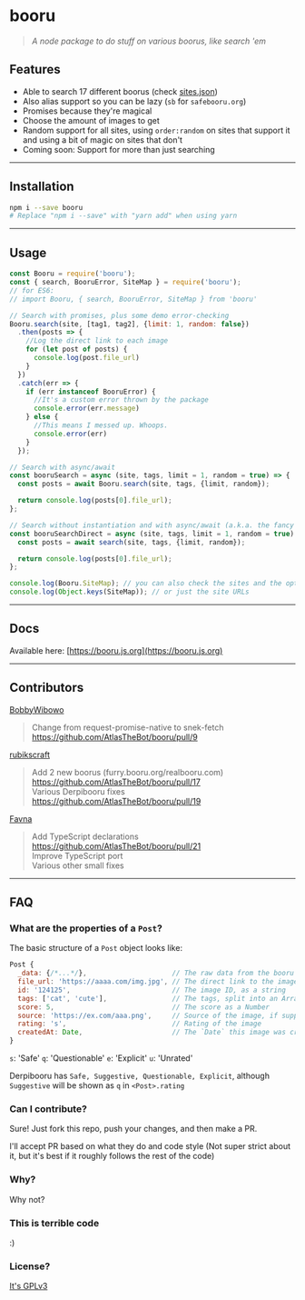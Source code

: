 # booru

>*A node package to do stuff on various boorus, like search 'em*

## Features

- Able to search 17 different boorus (check [sites.json](./src/sites.json))
- Also alias support so you can be lazy (`sb` for `safebooru.org`)
- Promises because they're magical
- Choose the amount of images to get
- Random support for all sites, using `order:random` on sites that support it and using a bit of magic on sites that don't
- Coming soon: Support for more than just searching

---

## Installation

```sh
npm i --save booru
# Replace "npm i --save" with "yarn add" when using yarn
```

---

## Usage

```js
const Booru = require('booru');
const { search, BooruError, SiteMap } = require('booru');
// for ES6:
// import Booru, { search, BooruError, SiteMap } from 'booru'

// Search with promises, plus some demo error-checking
Booru.search(site, [tag1, tag2], {limit: 1, random: false})
  .then(posts => {
    //Log the direct link to each image
    for (let post of posts) {
      console.log(post.file_url)
    }
  })
  .catch(err => {
    if (err instanceof BooruError) {
      //It's a custom error thrown by the package
      console.error(err.message)
    } else {
      //This means I messed up. Whoops.
      console.error(err)
    }
  });

// Search with async/await
const booruSearch = async (site, tags, limit = 1, random = true) => {
  const posts = await Booru.search(site, tags, {limit, random});

  return console.log(posts[0].file_url);
};

// Search without instantiation and with async/await (a.k.a. the fancy pants way)
const booruSearchDirect = async (site, tags, limit = 1, random = true) => {
  const posts = await search(site, tags, {limit, random});

  return console.log(posts[0].file_url);
};

console.log(Booru.SiteMap); // you can also check the sites and the options for each
console.log(Object.keys(SiteMap)); // or just the site URLs
```

---

## Docs

Available here: [https://booru.js.org](https://booru.js.org)

---

## Contributors

[BobbyWibowo](https://github.com/BobbyWibowo/booru)
> Change from request-promise-native to snek-fetch https://github.com/AtlasTheBot/booru/pull/9

[rubikscraft](https://github.com/rubikscraft/booru)
> Add 2 new boorus (furry.booru.org/realbooru.com) https://github.com/AtlasTheBot/booru/pull/17  
> Various Derpibooru fixes https://github.com/AtlasTheBot/booru/pull/19

[Favna](https://github.com/favna/)
> Add TypeScript declarations https://github.com/AtlasTheBot/booru/pull/21  
> Improve TypeScript port  
> Various other small fixes
---

## FAQ

### What are the properties of a `Post`?

The basic structure of a `Post` object looks like:

```js
Post {
  _data: {/*...*/},                     // The raw data from the booru
  file_url: 'https://aaaa.com/img.jpg', // The direct link to the image, ready to post
  id: '124125',                         // The image ID, as a string
  tags: ['cat', 'cute'],                // The tags, split into an Array
  score: 5,                             // The score as a Number
  source: 'https://ex.com/aaa.png',     // Source of the image, if supplied
  rating: 's',                          // Rating of the image
  createdAt: Date,                      // The `Date` this image was created at
}
```

`s`: 'Safe'
`q`: 'Questionable'
`e`: 'Explicit'
`u`: 'Unrated'

Derpibooru has `Safe, Suggestive, Questionable, Explicit`, although `Suggestive` will be shown as `q` in `<Post>.rating`

### Can I contribute?

Sure! Just fork this repo, push your changes, and then make a PR.

I'll accept PR based on what they do and code style (Not super strict about it, but it's best if it roughly follows the rest of the code)

### Why?

Why not?

### This is terrible code

:)

### License?

[It's GPLv3](http://choosealicense.com/licenses/gpl-3.0/)
